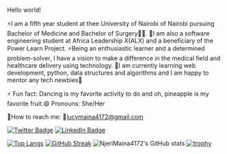 
Hello world!

⚡I am a fifth year student at thee University of Nairobi of Nairobi pursuing Bachelor of Medicine and Bachelor of Surgery👩‍⚕. 
🦋I am also a software engineering student at Africa Leadership X(ALX) and a beneficiary of the Power Learn Project.
⚡Being an enthusiastic learner and a determined problem-solver, I have a vision to make a difference in the medical field and healthcare delivery using technology.
🦋I am currently learning web development, python, data structures and algorithms and I am happy to mentor any tech newbies👼

⚡ Fun fact: Dancing is my favorite activity to do and oh, pineapple is my favorite fruit.😄 Pronouns: She/Her

🦋How to reach me: 💌lucymaina4172@gmail.com

[![Twitter Badge](https://img.shields.io/badge/Twitter-Profile-informational?style=flat&logo=twitter&logoColor=white&color=1CA2F1)](https://twitter.com/Maina__Njeri)
[![LinkedIn Badge](https://img.shields.io/badge/LinkedIn-Profile-informational?style=flat&logo=linkedin&logoColor=white&color=0D76A8)](www.linkedin.com/in/lucymaina)

[![Top Langs](https://github-readme-stats.vercel.app/api/top-langs/?username=NjeriMaina4172&layout=compact&theme=dark)](https://github.com/NjeriMaina4172/github-readme-stats)
[![GitHub Streak](https://github-readme-streak-stats.herokuapp.com?user=NjeriMaina4172&theme=gruvbox_duo)](https://git.io/streak-stats)
![NjeriMaina4172's GitHub stats](https://github-readme-stats.vercel.app/api?username=NjeriMaina4172&show_icons=true&theme=dark)
[![trophy](https://github-profile-trophy.vercel.app/?username=NjeriMaina4172&theme=onedark)](https://github.com/NjeriMaina4172/github-profile-trophy)


